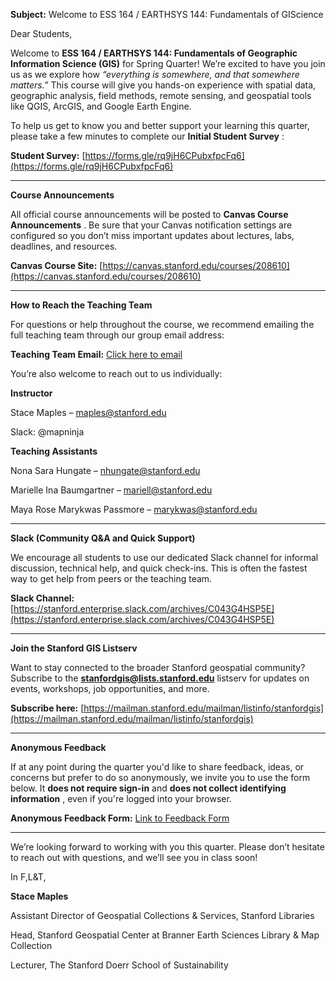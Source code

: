**Subject:** Welcome to ESS 164 / EARTHSYS 144: Fundamentals of GIScience

Dear Students,

Welcome to **ESS 164 / EARTHSYS 144: Fundamentals of Geographic Information Science (GIS)** for Spring Quarter! We’re excited to have you join us as we explore how *“everything is somewhere, and that somewhere matters.”* This course will give you hands-on experience with spatial data, geographic analysis, field methods, remote sensing, and geospatial tools like QGIS, ArcGIS, and Google Earth Engine.

To help us get to know you and better support your learning this quarter, please take a few minutes to complete our **Initial Student Survey** :

**Student Survey:** [https://forms.gle/rq9jH6CPubxfpcFq6](https://forms.gle/rq9jH6CPubxfpcFq6)

---

**Course Announcements**

All official course announcements will be posted to **Canvas Course Announcements** . Be sure that your Canvas notification settings are configured so you don’t miss important updates about lectures, labs, deadlines, and resources.

**Canvas Course Site:** [https://canvas.stanford.edu/courses/208610](https://canvas.stanford.edu/courses/208610)

---

**How to Reach the Teaching Team**

For questions or help throughout the course, we recommend emailing the full teaching team through our group email address:

**Teaching Team Email:** [Click here to email](mailto:maples@stanford.edu,nhungate@stanford.edu,mariell@stanford.edu,marykwas@stanford.edu?subject=Earthsys144:%20Support%20Request%20-)

You’re also welcome to reach out to us individually:

**Instructor**

Stace Maples – [maples@stanford.edu](mailto:maples@stanford.edu)

Slack: @mapninja

**Teaching Assistants**

Nona Sara Hungate – [nhungate@stanford.edu](mailto:nhungate@stanford.edu)

Marielle Ina Baumgartner – [mariell@stanford.edu](mailto:mariell@stanford.edu)

Maya Rose Marykwas Passmore – [marykwas@stanford.edu](mailto:marykwas@stanford.edu)

---

**Slack (Community Q&A and Quick Support)**

We encourage all students to use our dedicated Slack channel for informal discussion, technical help, and quick check-ins. This is often the fastest way to get help from peers or the teaching team.

**Slack Channel:** [https://stanford.enterprise.slack.com/archives/C043G4HSP5E](https://stanford.enterprise.slack.com/archives/C043G4HSP5E)

---

**Join the Stanford GIS Listserv**

Want to stay connected to the broader Stanford geospatial community? Subscribe to the **[stanfordgis@lists.stanford.edu](mailto:stanfordgis@lists.stanford.edu)** listserv for updates on events, workshops, job opportunities, and more.

**Subscribe here:** [https://mailman.stanford.edu/mailman/listinfo/stanfordgis](https://mailman.stanford.edu/mailman/listinfo/stanfordgis)

---

**Anonymous Feedback**

If at any point during the quarter you'd like to share feedback, ideas, or concerns but prefer to do so anonymously, we invite you to use the form below. It **does not require sign-in** and **does not collect identifying information** , even if you're logged into your browser.

**Anonymous Feedback Form:** [Link to Feedback Form](https://forms.gle/zcEoDxB5ZxNjPnmk8)

---

We’re looking forward to working with you this quarter. Please don’t hesitate to reach out with questions, and we’ll see you in class soon!

In F,L&T,

**Stace Maples**

Assistant Director of Geospatial Collections & Services, Stanford Libraries

Head, Stanford Geospatial Center at Branner Earth Sciences Library & Map Collection

Lecturer, The Stanford Doerr School of Sustainability
